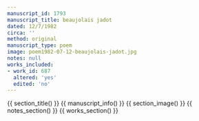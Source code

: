```yaml
---
manuscript_id: 1793
manuscript_title: beaujolais jadot
dated: 12/7/1982
circa: ''
method: original
manuscript_type: poem
image: poem1982-07-12-beaujolais-jadot.jpg
notes: null
works_included:
- work_id: 687
  altered: 'yes'
  edited: 'no'
---
```


{{ section_title() }}
{{ manuscript_info() }}
{{ section_image() }}
{{ notes_section() }}
{{ works_section() }}
